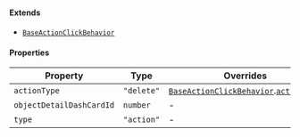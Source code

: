 #### Extends

* [`BaseActionClickBehavior`](./api_html/BaseActionClickBehavior.md)

#### Properties

| Property                                                     | Type       | Overrides                                                                                                                           | Inherited from                                                                                                          |
| ------------------------------------------------------------ | ---------- | ----------------------------------------------------------------------------------------------------------------------------------- | ----------------------------------------------------------------------------------------------------------------------- |
| <a id="actiontype"></a> `actionType`                         | `"delete"` | [`BaseActionClickBehavior`](./api_html/BaseActionClickBehavior.md).[`actionType`](./api_html/BaseActionClickBehavior.md#actiontype) | -                                                                                                                       |
| <a id="objectdetaildashcardid"></a> `objectDetailDashCardId` | `number`   | -                                                                                                                                   | -                                                                                                                       |
| <a id="type"></a> `type`                                     | `"action"` | -                                                                                                                                   | [`BaseActionClickBehavior`](./api_html/BaseActionClickBehavior.md).[`type`](./api_html/BaseActionClickBehavior.md#type) |
